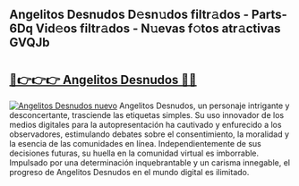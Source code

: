 ## Angelitos Desnudos D𝚎sn𝚞dos filtr𝚊dos - Parts-6Dq Vid𝚎os filtr𝚊dos - N𝚞evas f𝚘tos atr𝚊ctivas GVQJb

# <h2><a href="http://mbdjoe.tromn.icu/?c=Angelitos+Desnudos">🔗👉👉👉 Angelitos Desnudos 🔗🔗</a></h2>

[![Angelitos Desnudos nuevo](https://i.imgur.com/pEAQMta.gif)](http://mbdjoe.tromn.icu/?c=Angelitos+Desnudos)
Angelitos Desnudos, un personaje intrigante y desconcertante, trasciende las etiquetas simples. Su uso innovador de los medios digitales para la autopresentación ha cautivado y enfurecido a los observadores, estimulando debates sobre el consentimiento, la moralidad y la esencia de las comunidades en línea. Independientemente de sus decisiones futuras, su huella en la comunidad virtual es imborrable. Impulsado por una determinación inquebrantable y un carisma innegable, el progreso de Angelitos Desnudos en el mundo digital es ilimitado.
